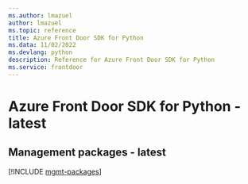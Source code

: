 ```yaml
---
ms.author: lmazuel
author: lmazuel
ms.topic: reference
title: Azure Front Door SDK for Python
ms.data: 11/02/2022
ms.devlang: python
description: Reference for Azure Front Door SDK for Python
ms.service: frontdoor
---
```

# Azure Front Door SDK for Python - latest

## Management packages - latest
[!INCLUDE [mgmt-packages](front-door-mgmt-index.md)]